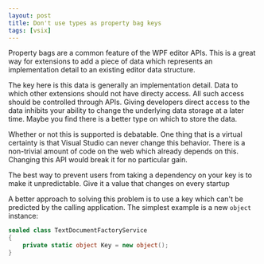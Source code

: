 ```yaml
---
layout: post
title: Don't use types as property bag keys
tags: [vsix]
---
```


Property bags are a common feature of the WPF editor APIs.  This is a great way for extensions to add a piece of data which represents an implementation detail to an existing editor data structure.  

The key here is this data is generally an implementation detail.  Data to which other extensions should not have directy access.  All such access should be controlled through APIs.  Giving developers direct access to the data inhibits your ability to change the underlying data storage at a later time.  Maybe you find there is a better type on which to store the data. 

Whether or not this is supported is debatable.  One thing that is a virtual certainty is that Visual Studio can never change this behavior.  There is a non-trivial amount of code on the web which already depends on this.  Changing this API would break it for no particular gain.

The best way to prevent users from taking a dependency on your key is to make it unpredictable.  Give it a value that changes on every startup

A better approach to solving this problem is to use a key which can't be predicted by the calling application.  The simplest example is a new `object` instance:

``` csharp
sealed class TextDocumentFactoryService 
{
    private static object Key = new object();
}
```



